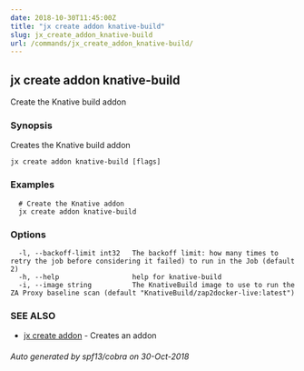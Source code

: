```yaml
---
date: 2018-10-30T11:45:00Z
title: "jx create addon knative-build"
slug: jx_create_addon_knative-build
url: /commands/jx_create_addon_knative-build/
---
```

## jx create addon knative-build

Create the Knative build addon

### Synopsis

Creates the Knative build addon

```
jx create addon knative-build [flags]
```

### Examples

```
  # Create the Knative addon
  jx create addon knative-build
```

### Options

```
  -l, --backoff-limit int32   The backoff limit: how many times to retry the job before considering it failed) to run in the Job (default 2)
  -h, --help                  help for knative-build
  -i, --image string          The KnativeBuild image to use to run the ZA Proxy baseline scan (default "KnativeBuild/zap2docker-live:latest")
```

### SEE ALSO

* [jx create addon](/commands/jx_create_addon/)	 - Creates an addon

###### Auto generated by spf13/cobra on 30-Oct-2018
